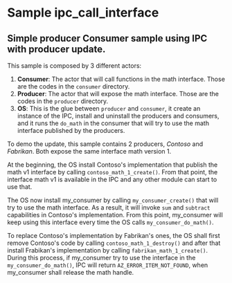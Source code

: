 # Sample ipc_call_interface

## Simple producer Consumer sample using IPC with producer update.

This sample is composed by 3 different actors:

1. **Consumer**: The actor that will call functions in the math interface. Those are the codes in the `consumer` directory.
2. **Producer**: The actor that will expose the math interface. Those are the codes in the `producer` directory.
3. **OS**: This is the glue between `producer` and `consumer`, it create an instance of the IPC, install and uninstall the producers and consumers, and it runs the `do_math` in the consumer that will try to use the math interface published by the producers.  

To demo the update, this sample contains 2 producers, *Contoso* and *Fabrikan*. Both expose the same interface math version 1.

At the beginning, the OS install Contoso's implementation that publish the math v1 interface by calling `contoso_math_1_create()`. From that point, the interface math v1 is available in the IPC and any other module can start to use that.

The OS now install my_consumer by calling `my_consumer_create()` that will try to use the math interface. As a result, it will invoke `sum` and `subtract` capabilities in Contoso's implementation. From this point, my_consumer will keep using this interface every time the OS calls `my_consumer_do_math()`.

To replace Contoso's implementation by Fabrikan's ones, the OS shall first remove Contoso's code by calling `contoso_math_1_destroy()` and after that install Frabikan's implementation by calling `fabrikan_math_1_create()`. During this process, if my_consumer try to use the interface in the `my_consumer_do_math()`, IPC will return `AZ_ERROR_ITEM_NOT_FOUND`, when my_consumer shall release the math handle.